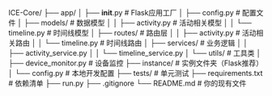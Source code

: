 ICE-Core/
├── app/
│   ├── __init__.py          # Flask应用工厂
│   ├── config.py            # 配置文件
│   ├── models/              # 数据模型
│   │   ├── activity.py      # 活动相关模型
│   │   └── timeline.py      # 时间线模型
│   ├── routes/              # 路由层
│   │   ├── activity.py      # 活动相关路由
│   │   └── timeline.py      # 时间线路由
│   ├── services/           # 业务逻辑
│   │   ├── activity_service.py 
│   │   └── timeline_service.py
│   └── utils/              # 工具类
│       ├── device_monitor.py # 设备监控
├── instance/               # 实例文件夹（Flask推荐）
│   └── config.py           # 本地开发配置
├── tests/                  # 单元测试
├── requirements.txt       # 依赖清单
├── run.py
├── .gitignore
└── README.md              # 你的现有文件
